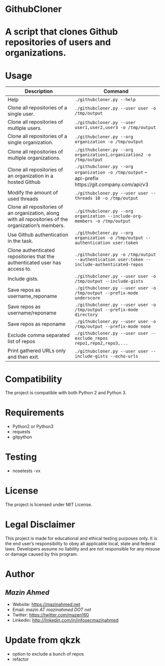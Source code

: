 GithubCloner
============

A script that clones Github repositories of users and organizations.
====================================================================

Usage
=====

<table style="width:99%;"><colgroup><col style="width: 43%" /><col style="width: 56%" /></colgroup><thead><tr class="header"><th>Description</th><th>Command</th></tr></thead><tbody><tr class="odd"><td>Help</td><td><code>./githubcloner.py --help</code></td></tr><tr class="even"><td>Clone all repositories of a single user.</td><td><code>./githubcloner.py --user user -o /tmp/output</code></td></tr><tr class="odd"><td>Clone all repositories of multiple users.</td><td><code>./githubcloner.py --user user1,user2,user3 -o /tmp/output</code></td></tr><tr class="even"><td>Clone all repositories of a single organization.</td><td><code>./githubcloner.py --org organization -o /tmp/output</code></td></tr><tr class="odd"><td>Clone all repositories of multiple organizations.</td><td><code>./githubcloner.py --org organization1,organization2 -o /tmp/output</code></td></tr><tr class="even"><td>Clone all repositories of an organization in a hosted Github</td><td><code>./githubcloner.py --org organization -o /tmp/output</code> –api-prefix https://git.company.com/api/v3</td></tr><tr class="odd"><td>Modify the amount of used threads</td><td><code>./githubcloner.py --user user --threads 10 -o /tmp/output</code></td></tr><tr class="even"><td>Clone all repositories of an organization, along with all repositories of the organization’s members.</td><td><code>./githubcloner.py --org organization --include-org-members -o /tmp/output</code></td></tr><tr class="odd"><td>Use Github authentication in the task.</td><td><code>./githubcloner.py --org organization -o /tmp/output --authentication user:token</code></td></tr><tr class="even"><td>Clone authenticated repositories that the authenticated user has access to.</td><td><code>./githubcloner.py -o /tmp/output --authentication user:token --include-authenticated-repos</code></td></tr><tr class="odd"><td>Include gists.</td><td><code>./githubcloner.py --user user -o /tmp/output --include-gists</code></td></tr><tr class="even"><td>Save repos as username_reponame</td><td><code>./githubcloner.py --user user -o /tmp/output --prefix-mode underscore</code></td></tr><tr class="odd"><td>Save repos as username/reponame</td><td><code>./githubcloner.py --user user -o /tmp/output --prefix-mode directory</code></td></tr><tr class="even"><td>Save repos as reponame</td><td><code>./githubcloner.py --user user -o /tmp/output --prefix-mode none</code></td></tr><tr class="odd"><td>Exclude comma separated list of repos</td><td><code>./githubcloner.py --user user -- exclude_repos repo1,repo2,repo3,...</code></td></tr><tr class="even"><td>Print gathered URLs only and then exit.</td><td><code>./githubcloner.py --user user --include-gists --echo-urls</code></td></tr></tbody></table>

Compatibility
=============

The project is compatible with both Python 2 and Python 3.

Requirements
============

-   Python2 or Python3
-   requests
-   gitpython

Testing
=======

-   nosetests -vx

License
=======

The project is licensed under MIT License.

Legal Disclaimer
================

This project is made for educational and ethical testing purposes only. It is the end user’s responsibility to obey all applicable local, state and federal laws. Developers assume no liability and are not responsible for any misuse or damage caused by this program.

Author
======

*Mazin Ahmed*
-------------

-   Website: <https://mazinahmed.net>
-   Email: *mazin AT mazinahmed DOT net*
-   Twitter: <https://twitter.com/mazen160>
-   Linkedin: <http://linkedin.com/in/infosecmazinahmed>

Update from qkzk
================

-   option to exclude a bunch of repos
-   refactor
